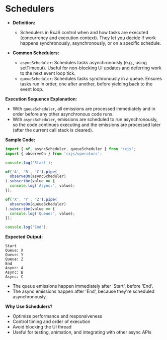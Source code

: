 # Schedulers

- **Definition:**
  - Schedulers in RxJS control when and how tasks are executed (concurrency and execution context). They let you decide if work happens synchronously, asynchronously, or on a specific schedule.

- **Common Schedulers:**
  - `asyncScheduler`: Schedules tasks asynchronously (e.g., using setTimeout). Useful for non-blocking UI updates and deferring work to the next event loop tick.
  - `queueScheduler`: Schedules tasks synchronously in a queue. Ensures tasks run in order, one after another, before yielding back to the event loop.

**Execution Sequence Explanation:**
- With `queueScheduler`, all emissions are processed immediately and in order before any other asynchronous code runs.
- With `asyncScheduler`, emissions are scheduled to run asynchronously, so the code continues executing and the emissions are processed later (after the current call stack is cleared).

**Sample Code:**
```typescript
import { of, asyncScheduler, queueScheduler } from 'rxjs';
import { observeOn } from 'rxjs/operators';

console.log('Start');

of('A', 'B', 'C').pipe(
  observeOn(asyncScheduler)
).subscribe(value => {
  console.log('Async:', value);
});

of('X', 'Y', 'Z').pipe(
  observeOn(queueScheduler)
).subscribe(value => {
  console.log('Queue:', value);
});

console.log('End');
```

**Expected Output:**
```
Start
Queue: X
Queue: Y
Queue: Z
End
Async: A
Async: B
Async: C
```
- The queue emissions happen immediately after 'Start', before 'End'.
- The async emissions happen after 'End', because they're scheduled asynchronously.

**Why Use Schedulers?**
- Optimize performance and responsiveness
- Control timing and order of execution
- Avoid blocking the UI thread
- Useful for testing, animation, and integrating with other async APIs
